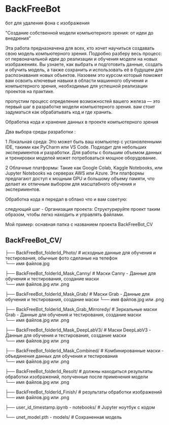 # BackFreeBot
бот для удаления фона с изображения

"Создание собственной модели компьютерного зрения: от идеи до внедрения"

Эта работа предназначена для всех, кто хочет научиться создавать свою модель компьютерного зрения. 
Подробно разберу весь процесс: от первоначальной идеи до реализации и обучения модели на новых изображениях. 
Вы узнаете, как выбрать и подготовить данные, создать и обучить модель, а также сохранить и использовать её в будущем для распознавания новых объектов. 
Назовем это курсом который поможет вам освоить ключевые навыки в области машинного обучения и компьютерного зрения, необходимые для успешной реализации проектов на практике.

пропустим процесс определение возможностей вашего  железа — это первый шаг в разработке модели компьютерного зрения. 
вам стоит задуматься как обрабатывать код и где хранить.

Обработка кода и хранение данных в проекте компьютерного зрения

Два выбора среды разработки :

1 Локальная среда: Это может быть ваш компьютер с установленными IDE, такими как PyCharm или VS Code. Подходит для небольших экспериментов и разработки. Для работы с большим объемом данных и тренировки моделей может потребоваться мощное оборудование.

2 Облачные платформы: Такие как Google Colab, Kaggle Notebooks, или Jupyter Notebooks на серверах AWS или Azure. Эти платформы предлагают доступ к мощным GPU и большому объему памяти, что делает их отличным выбором для масштабного обучения и экспериментов.

Обработка кода я передал в облако что и вам советую:

следующий шаг - Организация проекта: Структурируйте проект таким образом, чтобы легко находить и управлять файлами. 

Мой пример: оснавная папка с названием проекта BackFreeBot_CV

## BackFreeBot_CV/

├── BackFreeBot_folderId_Photo/ # исходные данные для обучения и тестирования, обычные фото сделаные на телефон  
    └── имя файлов.jpg  
    
├── BackFreeBot_folderId_Mask_Canny/ # Маски Canny - Данные для обучения и тестирования, создание маски  
    └── имя файлов.jpg или .png  
    
├── BackFreeBot_folderId_Mask_Grab/ # Маски Grab - Данные для обучения и тестирования, создание маски 
    └── имя файлов.jpg или .png   
    
├── BackFreeBot_folderId_Mask_Grab_Mirroredy/ # Зеркальные маски Grab - Данные для обучения и тестирования, создание маски  
    └── имя файлов.jpg или .png  
    
├── BackFreeBot_folderId_Mask_DeepLabV3/ # Маски DeepLabV3 - Данные для обучения и тестирования, создание маски   
    └── имя файлов.jpg или .png  
    
├── BackFreeBot_folderId_Mask_Combined/ # Комбинированные маски - объединения данных для обучения и тестирования    
    └── имя файлов.jpg или .png   
    
├── BackFreeBot_folderId_Resolt/ # должны находиться результаты обработки изображений, полученные после применения модели     
    └── имя файлов.jpg или .png    
    
├── BackFreeBot_folderId_Finish/ # результаты обработки изображений  
    └── имя файлов.jpg или .png  
    
├── user_id_timestamp.ipynb - notebooks/  # Jupyter ноутбук с кодом  

└── unet_model.pth - models/ # Сохраненная модель   
 

